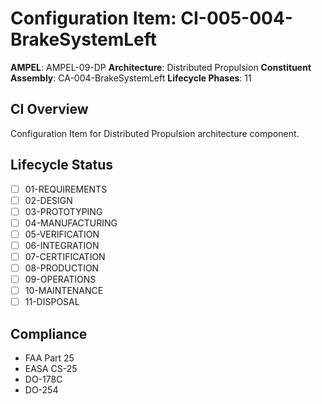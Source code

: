 # Configuration Item: CI-005-004-BrakeSystemLeft

**AMPEL**: AMPEL-09-DP
**Architecture**: Distributed Propulsion
**Constituent Assembly**: CA-004-BrakeSystemLeft
**Lifecycle Phases**: 11

## CI Overview
Configuration Item for Distributed Propulsion architecture component.

## Lifecycle Status
- [ ] 01-REQUIREMENTS
- [ ] 02-DESIGN
- [ ] 03-PROTOTYPING
- [ ] 04-MANUFACTURING
- [ ] 05-VERIFICATION
- [ ] 06-INTEGRATION
- [ ] 07-CERTIFICATION
- [ ] 08-PRODUCTION
- [ ] 09-OPERATIONS
- [ ] 10-MAINTENANCE
- [ ] 11-DISPOSAL

## Compliance
- FAA Part 25
- EASA CS-25
- DO-178C
- DO-254
